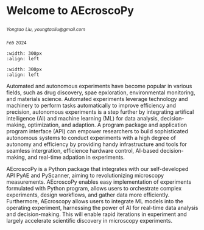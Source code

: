 # Welcome to AEcroscoPy

$_{Yongtao}$ $_{Liu,}$ 
$_{youngtaoliu@gmail.com}$

$_{Feb}$ $_{2024}$


```{image} ../images/chapter_welcome_logo1.png
:width: 300px
:align: left
```
```{image} ../images/chapter_welcome_logo2.png
:width: 300px
:align: left
```

Automated and autonomous experiments have become popular in various fields, such as drug discovery, spae epxloration, environmental monitoring, and materials science. Automated experiments leverage technology and machinery to perform tasks automatically to improve efficiency and precision, autonomous experiments is a step further by integrating artifical intelligence (AI) and machine learning (ML) for data analysis, decision-making, optimization, and adaption. A program package and application program interface (API) can empower researchers to build sophisticated autonomous systems to conduct experiments with a high degree of autonomy and efficiency by providing handy infrastructure and tools for seamless intergration, efficience hardware control, AI-based decision-making, and real-time adpation in experiments. 

AEcroscoPy is a Python package that integrates with our self-developed API PyAE and PyScanner, aiming to revolutionizing microscopy measurements. AEcroscoPy enables easy implementation of experiments formulated with Python program, allows users to orchestrate complex experiments, design workflows, and gather data more efficiently. Furthermore, AEcroscopy allows users to integrate ML models into the operating experiment, harnessing the power of AI for real-time data analysis and decision-making. This will enable rapid iterations in experiment and largely accelerate scientific discovery in microscopy experiments.





